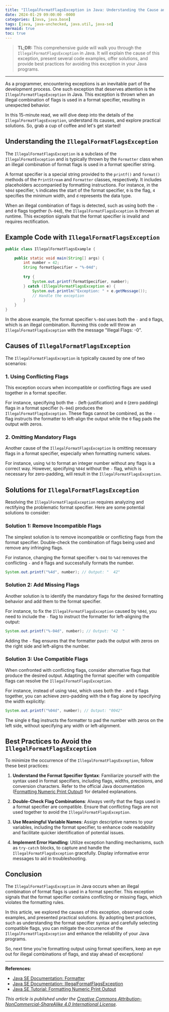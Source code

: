 ```yaml
---
title: "IllegalFormatFlagsException in Java: Understanding the Cause and Solutions"
date: 2024-01-29 09:00:00 -0000
categories: [Java, java.base]
tags: [java, java-unchecked, java.util, java-se]
mermaid: true
toc: true
---
```



> **TL;DR:** This comprehensive guide will walk you through the `IllegalFormatFlagsException` in Java. It will explain the cause of this exception, present several code examples, offer solutions, and provide best practices for avoiding this exception in your Java programs.

---

As a programmer, encountering exceptions is an inevitable part of the development process. One such exception that deserves attention is the `IllegalFormatFlagsException` in Java. This exception is thrown when an illegal combination of flags is used in a format specifier, resulting in unexpected behavior.

In this 15-minute read, we will dive deep into the details of the `IllegalFormatFlagsException`, understand its causes, and explore practical solutions. So, grab a cup of coffee and let's get started!

## Understanding the `IllegalFormatFlagsException`

The `IllegalFormatFlagsException` is a subclass of the `IllegalFormatException` and is typically thrown by the `Formatter` class when an illegal combination of format flags is used in a format specifier string.

A format specifier is a special string provided to the `printf()` and `format()` methods of the `PrintStream` and `Formatter` classes, respectively. It includes placeholders accompanied by formatting instructions. For instance, in the `%04d` specifier, `%` indicates the start of the format specifier, `0` is the flag, `4` specifies the minimum width, and `d` represents the data type.

When an illegal combination of flags is detected, such as using both the `-` and `0` flags together (`%-04d`), the `IllegalFormatFlagsException` is thrown at runtime. This exception signals that the format specifier is invalid and requires rectification.

## Example Code with `IllegalFormatFlagsException`

```java
public class IllegalFormatFlagsExample {

    public static void main(String[] args) {
        int number = 42;
        String formatSpecifier = "%-04d";
        
        try {
            System.out.printf(formatSpecifier, number);
        } catch (IllegalFormatFlagsException e) {
            System.out.println("Exception: " + e.getMessage());
            // Handle the exception
        }
    }
}
```

In the above example, the format specifier `%-04d` uses both the `-` and `0` flags, which is an illegal combination. Running this code will throw an `IllegalFormatFlagsException` with the message "Illegal Flags: -0".

## Causes of `IllegalFormatFlagsException`

The `IllegalFormatFlagsException` is typically caused by one of two scenarios:

### 1. Using Conflicting Flags

This exception occurs when incompatible or conflicting flags are used together in a format specifier.

For instance, specifying both the `-` (left-justification) and `0` (zero padding) flags in a format specifier (`%-04d`) produces the `IllegalFormatFlagsException`. These flags cannot be combined, as the `-` flag instructs the formatter to left-align the output while the `0` flag pads the output with zeros.

### 2. Omitting Mandatory Flags

Another cause of the `IllegalFormatFlagsException` is omitting necessary flags in a format specifier, especially when formatting numeric values.

For instance, using `%d` to format an integer number without any flags is a correct way. However, specifying `%04d` without the `-` flag, which is necessary for zero-padding, will result in the `IllegalFormatFlagsException`.

## Solutions for `IllegalFormatFlagsException`

Resolving the `IllegalFormatFlagsException` requires analyzing and rectifying the problematic format specifier. Here are some potential solutions to consider:

### Solution 1: Remove Incompatible Flags

The simplest solution is to remove incompatible or conflicting flags from the format specifier. Double-check the combination of flags being used and remove any infringing flags.

For instance, changing the format specifier `%-04d` to `%4d` removes the conflicting `-` and `0` flags and successfully formats the number.

```java
System.out.printf("%4d", number); // Output: "  42"
```

### Solution 2: Add Missing Flags

Another solution is to identify the mandatory flags for the desired formatting behavior and add them to the format specifier.

For instance, to fix the `IllegalFormatFlagsException` caused by `%04d`, you need to include the `-` flag to instruct the formatter for left-aligning the output:

```java
System.out.printf("%-04d", number); // Output: "42  "
```

Adding the `-` flag ensures that the formatter pads the output with zeros on the right side and left-aligns the number.

### Solution 3: Use Compatible Flags

When confronted with conflicting flags, consider alternative flags that produce the desired output. Adapting the format specifier with compatible flags can resolve the `IllegalFormatFlagsException`.

For instance, instead of using `%04d`, which uses both the `-` and `0` flags together, you can achieve zero-padding with the `0` flag alone by specifying the width explicitly:

```java
System.out.printf("%04d", number); // Output: "0042"
```

The single `0` flag instructs the formatter to pad the number with zeros on the left side, without specifying any width or left-alignment.

## Best Practices to Avoid the `IllegalFormatFlagsException`

To minimize the occurrence of the `IllegalFormatFlagsException`, follow these best practices:

1. **Understand the Format Specifier Syntax**: Familiarize yourself with the syntax used in format specifiers, including flags, widths, precisions, and conversion characters. Refer to the official Java documentation ([Formatting Numeric Print Output](https://docs.oracle.com/javase/tutorial/java/data/numberformat.html)) for detailed explanations.

2. **Double-Check Flag Combinations**: Always verify that the flags used in a format specifier are compatible. Ensure that conflicting flags are not used together to avoid the `IllegalFormatFlagsException`.

3. **Use Meaningful Variable Names**: Assign descriptive names to your variables, including the format specifier, to enhance code readability and facilitate quicker identification of potential issues.

4. **Implement Error Handling**: Utilize exception handling mechanisms, such as `try-catch` blocks, to capture and handle the `IllegalFormatFlagsException` gracefully. Display informative error messages to aid in troubleshooting.

## Conclusion

The `IllegalFormatFlagsException` in Java occurs when an illegal combination of format flags is used in a format specifier. This exception signals that the format specifier contains conflicting or missing flags, which violates the formatting rules.

In this article, we explored the causes of this exception, observed code examples, and presented practical solutions. By adopting best practices, such as understanding the format specifier syntax and carefully selecting compatible flags, you can mitigate the occurrence of the `IllegalFormatFlagsException` and enhance the reliability of your Java programs.

So, next time you're formatting output using format specifiers, keep an eye out for illegal combinations of flags, and stay ahead of exceptions!

---

**References:**

- [Java SE Documentation: Formatter](https://docs.oracle.com/javase/10/docs/api/java/util/Formatter.html)
- [Java SE Documentation: IllegalFormatFlagsException](https://docs.oracle.com/javase/10/docs/api/java/util/IllegalFormatFlagsException.html)
- [Java SE Tutorial: Formatting Numeric Print Output](https://docs.oracle.com/javase/tutorial/java/data/numberformat.html)

*This article is published under the [Creative Commons Attribution-NonCommercial-ShareAlike 4.0 International License](http://creativecommons.org/licenses/by-nc-sa/4.0/).*